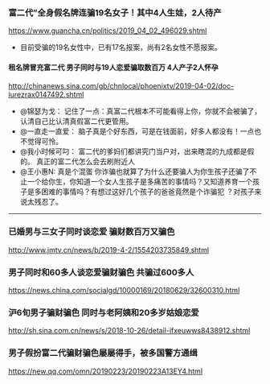 ### 富二代”全身假名牌连骗19名女子！其中4人生娃，2人待产
https://www.guancha.cn/politics/2019_04_02_496029.shtml
- 目前受骗的19名女性中，已有17名报案，尚有2名女性不愿报案。
#### 租名牌冒充富二代 男子同时与19人恋爱骗取数百万 4人产子2人怀孕
http://chinanews.sina.com/gb/chnlocal/phoenixtv/2019-04-02/doc-iurezrax0147492.shtml
- @锦瑟为戈： 记住了一点：真富二代根本不可能看得上你，你就不会被骗了，认清自己比认清真假富二代更管用。
- @一直走一直爱： 脑子真是个好东西，可是在钱面前，好多人都没有！一点也不觉得可怜。
- @我小时候可叼： 富二代的爹妈们都讲究门当户对，出来瞎混的九成都是假的。 真正的富二代怎么会去刷附近人
- @王小惠N: 真是个混蛋 你诈骗也就算了为什么还要骗人为你生孩子还骗了不止一个给你生，你知道一个女人生孩子是多痛苦的事情吗？又知道养育一个孩子是多困难的事情吗？有想过这好几个孩子的爸爸竟然是个诈骗犯 ？对孩子来说太残忍了。
---
### 已婚男与三女子同时谈恋爱 骗财数百万又骗色
http://www.jmtv.cn/news/b/2019-4-2/1554203735849.shtml
### 男子同时和60多人谈恋爱骗财骗色 共骗过600多人
https://news.china.com/socialgd/10000169/20180629/32600310.html
### 沪6旬男子骗财骗色 同时与老阿姨和20多岁姑娘恋爱
http://sh.sina.com.cn/news/s/2018-10-26/detail-ifxeuwws8438912.shtml
### 男子假扮富二代骗财骗色屡屡得手，被多国警方通缉
https://new.qq.com/omn/20190223/20190223A13EY4.html